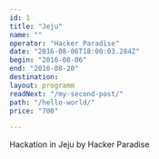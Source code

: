 ```yaml
---
id: 1
title: "Jeju"
name: ""
operator: "Hacker Paradise"
date: "2016-08-06T18:00:03.284Z"
begin: "2016-08-06"
end: "2016-08-20"
destination:
layout: programm
readNext: "/my-second-post/"
path: "/hello-world/"
price: "700"

---
```


Hackation in Jeju by Hacker Paradise
